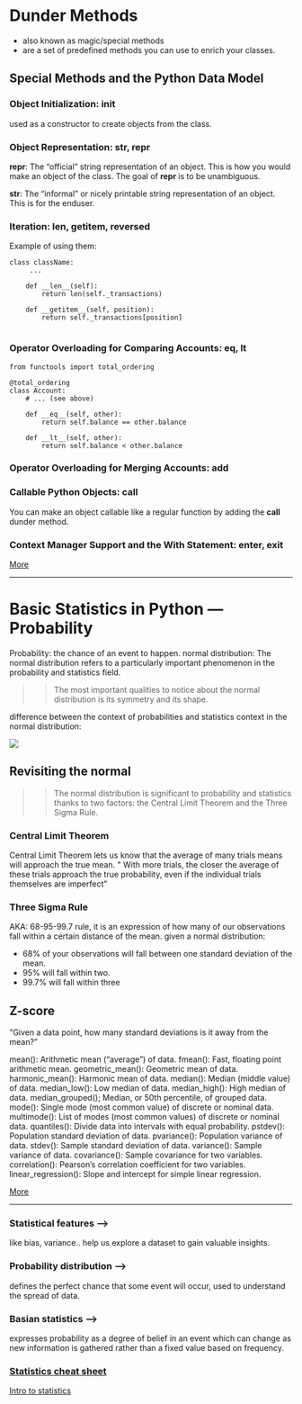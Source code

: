 # Dunder Methods
- also known as magic/special methods
- are a set of predefined methods you can use to enrich your classes.

## Special Methods and the Python Data Model
### Object Initialization: __init__
used as a constructor to create objects from the class.

### Object Representation: __str__, __repr__
__repr__: The “official” string representation of an object. This is how you would make an object of the class. The goal of __repr__ is to be unambiguous.

__str__: The “informal” or nicely printable string representation of an object. This is for the enduser.

### Iteration: __len__, __getitem__, __reversed__
Example of using them:
```
class className:
     ...

    def __len__(self):
        return len(self._transactions)

    def __getitem__(self, position):
        return self._transactions[position]
        
```
      
### Operator Overloading for Comparing Accounts: __eq__, __lt__
```
from functools import total_ordering

@total_ordering
class Account:
    # ... (see above)

    def __eq__(self, other):
        return self.balance == other.balance

    def __lt__(self, other):
        return self.balance < other.balance
```

### Operator Overloading for Merging Accounts: __add__

### Callable Python Objects: __call__
You can make an object callable like a regular function by adding the __call__ dunder method.

### Context Manager Support and the With Statement: __enter__, __exit__

[More](https://dbader.org/blog/python-dunder-methods)
______________________________________________________________________________________

# Basic Statistics in Python — Probability
Probability: the chance of an event to happen.
normal distribution: The normal distribution refers to a particularly important phenomenon in the probability and statistics field. 
>> The most important qualities to notice about the normal distribution is its symmetry and its shape.

difference between the context of probabilities and statistics context in the normal distribution:

![](https://i.imgur.com/egqrj58.jpg)

## Revisiting the normal

>> The normal distribution is significant to probability and statistics thanks to two factors: the Central Limit Theorem and the Three Sigma Rule.

### Central Limit Theorem
Central Limit Theorem lets us know that the average of many trials means will approach the true mean. " With more trials, the closer the average of these trials approach the true probability, even if the individual trials themselves are imperfect"

### Three Sigma Rule
AKA: 68-95-99.7 rule, it is an expression of how many of our observations fall within a certain distance of the mean.
given a normal distribution:
- 68%  of your observations will fall between one standard deviation of the mean.
- 95% will fall within two.
- 99.7% will fall within three

## Z-score
“Given a data point, how many standard deviations is it away from the mean?”

mean(): Arithmetic mean (“average”) of data.
fmean(): Fast, floating point arithmetic mean.
geometric_mean(): Geometric mean of data.
harmonic_mean(): Harmonic mean of data.
median(): Median (middle value) of data.
median_low(): Low median of data.
median_high(): High median of data.
median_grouped(); Median, or 50th percentile, of grouped data.
mode(): Single mode (most common value) of discrete or nominal data.
multimode(): List of modes (most common values) of discrete or nominal data.
quantiles(): Divide data into intervals with equal probability.
pstdev(): Population standard deviation of data.
pvariance(): Population variance of data.
stdev(): Sample standard deviation of data.
variance(): Sample variance of data.
covariance(): Sample covariance for two variables.
correlation(): Pearson’s correlation coefficient for two variables.
linear_regression(): Slope and intercept for simple linear regression.

[More](https://www.dataquest.io/blog/basic-statistics-in-python-probability/)
______________________________________________________________________________________
### Statistical features -->
like bias, variance.. help us explore a dataset to gain valuable insights.

### Probability distribution -->
defines the perfect chance that some event will occur, used to understand the spread of data.

### Basian statistics -->
expresses probability as a degree of belief in an event which can change as new information is gathered rather than a fixed value based on frequency.

### [Statistics cheat sheet](http://web.mit.edu/~csvoss/Public/usabo/stats_handout.pdf)

[Intro to statistics](https://www.youtube.com/watch?v=MdHtK7CWpCQ&ab_channel=SirajRaval)





